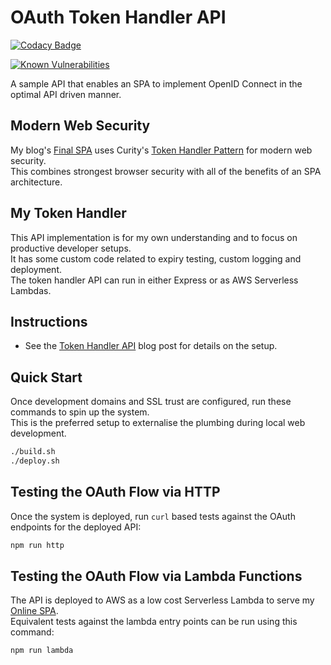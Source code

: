 # OAuth Token Handler API

[![Codacy Badge](https://app.codacy.com/project/badge/Grade/bc52d166f1624ef9a2c0cfbf283deb23)](https://www.codacy.com/gh/gary-archer/oauth.webproxyapi/dashboard?utm_source=github.com&amp;utm_medium=referral&amp;utm_content=gary-archer/oauth.webproxyapi&amp;utm_campaign=Badge_Grade)

[![Known Vulnerabilities](https://snyk.io/test/github/gary-archer/oauth.webproxyapi/badge.svg?targetFile=package.json)](https://snyk.io/test/github/gary-archer/oauth.webproxyapi?targetFile=package.json)

A sample API that enables an SPA to implement OpenID Connect in the optimal API driven manner.

## Modern Web Security

My blog's [Final SPA](https://github.com/gary-archer/oauth.websample.final) uses Curity's [Token Handler Pattern](https://github.com/curityio/web-oauth-via-bff) for modern web security.\
This combines strongest browser security with all of the benefits of an SPA architecture.

## My Token Handler

This API implementation is for my own understanding and to focus on productive developer setups.\
It has some custom code related to expiry testing, custom logging and deployment.\
The token handler API can run in either Express or as AWS Serverless Lambdas.

## Instructions

- See the [Token Handler API](https://authguidance.com/2019/04/08/web-reverse-proxy-implementation/) blog post for details on the setup.

## Quick Start

Once development domains and SSL trust are configured, run these commands to spin up the system.\
This is the preferred setup to externalise the plumbing during local web development.

```bash
./build.sh
./deploy.sh
```

## Testing the OAuth Flow via HTTP

Once the system is deployed, run `curl` based tests against the OAuth endpoints for the deployed API:

```bash
npm run http
```

## Testing the OAuth Flow via Lambda Functions

The API is deployed to AWS as a low cost Serverless Lambda to serve my [Online SPA](https://authguidance.com/home/code-samples-quickstart/).\
Equivalent tests against the lambda entry points can be run using this command:

```bash
npm run lambda
```
